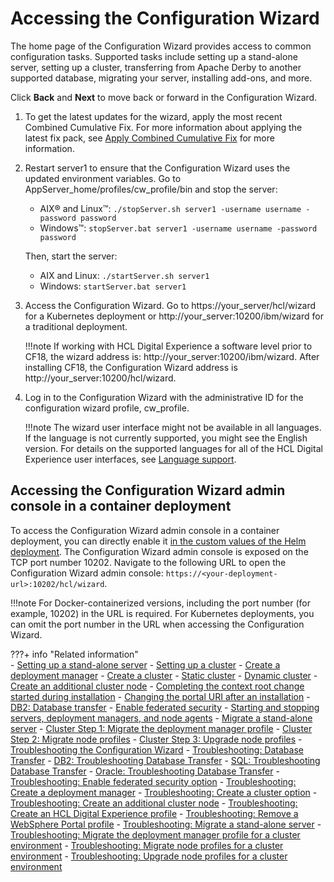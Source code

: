 # Accessing the Configuration Wizard

The home page of the Configuration Wizard provides access to common configuration tasks. Supported tasks include setting up a stand-alone server, setting up a cluster, transferring from Apache Derby to another supported database, migrating your server, installing add-ons, and more.

Click **Back** and **Next** to move back or forward in the Configuration Wizard.

1.  To get the latest updates for the wizard, apply the most recent Combined Cumulative Fix. For more information about applying the latest fix pack, see [Apply Combined Cumulative Fix](../../../../../deploy_dx/install/traditional/cf_install/index.md) for more information.

2.  Restart server1 to ensure that the Configuration Wizard uses the updated environment variables. Go to AppServer_home/profiles/cw_profile/bin and stop the server:

    -   AIX® and Linux™: `./stopServer.sh server1 -username username -password password`
    -   Windows™: `stopServer.bat server1 -username username -password password`

    Then, start the server:

    -   AIX and Linux: `./startServer.sh server1`
    -   Windows: `startServer.bat server1`

3.  Access the Configuration Wizard. Go to https://your_server/hcl/wizard for a Kubernetes deployment or http://your_server:10200/ibm/wizard for a traditional deployment.

    !!!note
        If working with HCL Digital Experience a software level prior to CF18, the wizard address is: http://your_server:10200/ibm/wizard. After installing CF18, the Configuration Wizard address is http://your_server:10200/hcl/wizard.


4.  Log in to the Configuration Wizard with the administrative ID for the configuration wizard profile, cw_profile.

    !!!note
        The wizard user interface might not be available in all languages. If the language is not currently supported, you might see the English version. For details on the supported languages for all of the HCL Digital Experience user interfaces, see [Language support](../../../portal_admin_tools/language_support/index.md).

## Accessing the Configuration Wizard admin console in a container deployment

To access the Configuration Wizard admin console in a container deployment, you can directly enable it [in the custom values of the Helm deployment](../../../../../deploy_dx/install/container/helm_deployment/preparation/optional_tasks/optional_configure_apps.md#configuration-wizard-configuration). The Configuration Wizard admin console is exposed on the TCP port number 10202. Navigate to the following URL to open the Configuration Wizard admin console: `https://<your-deployment-url>:10202/hcl/wizard`.

!!!note
    For Docker-containerized versions, including the port number (for example, 10202) in the URL is required. For Kubernetes deployments, you can omit the port number in the URL when accessing the Configuration Wizard.

???+ info "Related information"  
    -   [Setting up a stand-alone server](../../../../../deploy_dx/manage/config_standalone.md)
    -   [Setting up a cluster](../../../../../deploy_dx/manage/config_cluster/index.md)
    -   [Create a deployment manager](../../../../../deploy_dx/manage/config_cluster/cw_dmgr_profile.md)
    -   [Create a cluster](../../../../../deploy_dx/manage/config_cluster/create_cluster/index.md)
    -   [Static cluster](../../../../../deploy_dx/manage/config_cluster/create_cluster/cw_create_staticcluster.md)
    -   [Dynamic cluster](../../../../../deploy_dx/manage/config_cluster/create_cluster/cw_create_dynamiccluster.md)
    -   [Create an additional cluster node](../../../../../deploy_dx/manage/config_cluster/cw_add_node.md)
    -   [Completing the context root change started during installation](../../../../../deploy_dx/manage/siteurl_cfg/cfg_intr_inst.md)
    -   [Changing the portal URI after an installation](../../../../../deploy_dx/manage/siteurl_cfg/changing_portal_uri_after_install/index.md)
    -   [DB2: Database transfer](../../../../../deploy_dx/manage/db_mgmt_sys/dbtransfer_db2/index.md)
    -   [Enable federated security](../../../../../deploy_dx/manage/security/people/authentication/user_registry/cw_ldap.md)
    -   [Starting and stopping servers, deployment managers, and node agents](../../../../../deploy_dx/manage/stopstart.md)
    -   [Migrate a stand-alone server](../../../../../deploy_dx/manage/migrate/migrate_using_cfgwizard/cw_migrate_stand_alone.md)
    -   [Cluster Step 1: Migrate the deployment manager profile](../../../../../deploy_dx/manage/migrate/migrate_using_cfgwizard/cw_migrate_cluster_1.md)
    -   [Cluster Step 2: Migrate node profiles](../../../../../deploy_dx/manage/migrate/migrate_using_cfgwizard/cw_migrate_cluster_2.md)
    -   [Cluster Step 3: Upgrade node profiles](../../../../../deploy_dx/manage/migrate/migrate_using_cfgwizard/cw_migrate_cluster_3.md)
    -   [Troubleshooting the Configuration Wizard](../../../../../deploy_dx/manage/troubleshooting/troubleshooting_configwizard/index.md)
    -   [Troubleshooting: Database Transfer](../../../../../deploy_dx/manage/troubleshooting/troubleshooting_configwizard/troubleshooting_db_transfer/index.md)
    -   [DB2: Troubleshooting Database Transfer](../../../../../deploy_dx/manage/troubleshooting/troubleshooting_configwizard/troubleshooting_db_transfer/index.md)
    -   [SQL: Troubleshooting Database Transfer](../../../../../deploy_dx/manage/db_mgmt_sys/dbtransfer_sql/index.md)
    -   [Oracle: Troubleshooting Database Transfer](../../../../../deploy_dx/manage/db_mgmt_sys/dbtransfer_oracle/index.md)
    -   [Troubleshooting: Enable federated security option](../../../../../deploy_dx/manage/troubleshooting/troubleshooting_configwizard/cw_ldap.md)
    -   [Troubleshooting: Create a deployment manager](../../../../../deploy_dx/manage/troubleshooting/troubleshooting_configwizard/cw_create_dmgr.md)
    -   [Troubleshooting: Create a cluster option](../../../../../deploy_dx/manage/troubleshooting/troubleshooting_configwizard/cw_create_cluster.md)
    -   [Troubleshooting: Create an additional cluster node](../../../../../deploy_dx/manage/troubleshooting/troubleshooting_configwizard/cw_create_addnode.md)
    -   [Troubleshooting: Create an HCL Digital Experience profile](../../../../../deploy_dx/manage/troubleshooting/troubleshooting_configwizard/cw_createprofile.md)
    -   [Troubleshooting: Remove a WebSphere Portal profile](../../../../../deploy_dx/manage/troubleshooting/troubleshooting_configwizard/cw_removeprofile.md)
    -   [Troubleshooting: Migrate a stand-alone server](../../../../../deploy_dx/manage/troubleshooting/troubleshooting_configwizard/cw_migrate_standalone.md)
    -   [Troubleshooting: Migrate the deployment manager profile for a cluster environment](../../../../../deploy_dx/manage/troubleshooting/troubleshooting_configwizard/cw_migrate_cluster1.md)
    -   [Troubleshooting: Migrate node profiles for a cluster environment](../../../../../deploy_dx/manage/troubleshooting/troubleshooting_configwizard/cw_migrate_cluster2.md)
    -   [Troubleshooting: Upgrade node profiles for a cluster environment](../../../../../deploy_dx/manage/troubleshooting/troubleshooting_configwizard/cw_migrate_cluster3.md)

